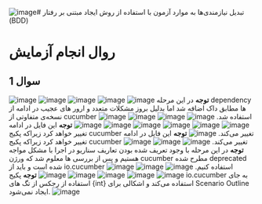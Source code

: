 ![image](https://github.com/Masihbr/BDD_LAB/assets/56260232/3844ba88-afaf-422c-89da-580dd26797f6)# تبدیل نیازمندی‌ها به موارد آزمون با استفاده از روش ایجاد مبتنی بر رفتار (BDD)
# روال انجام آزمایش
## سوال 1
![image](https://github.com/Masihbr/BDD_LAB/assets/56260232/8ab273e0-6149-412b-89f5-bc1cde91552e)
![image](https://github.com/Masihbr/BDD_LAB/assets/56260232/b384d0a0-c5c8-4bc3-8449-69eb9a336f69)
![image](https://github.com/Masihbr/BDD_LAB/assets/56260232/634292b2-ef67-491e-ab9d-d603c3acae45)
![image](https://github.com/Masihbr/BDD_LAB/assets/56260232/64d38fef-fc2b-482c-8fb3-a614e4569e11)
![image](https://github.com/Masihbr/BDD_LAB/assets/56260232/991ee520-bb87-4bf4-a213-401ca20bf2fb)
**توجه** در این مرحله dependency ها مطابق داک اضافه شد اما بدلیل بروز مشکلات متعدد و ارور های عجیب در ادامه از نسخه‌ی متفاوتی از cucumber استفاده شد.
![image](https://github.com/Masihbr/BDD_LAB/assets/56260232/d29cd83b-2dd8-4f46-b89b-bbf906c86d3b)
![image](https://github.com/Masihbr/BDD_LAB/assets/56260232/1fe0eafa-b0bd-4871-ae76-7b3910667520)
![image](https://github.com/Masihbr/BDD_LAB/assets/56260232/e36ceeba-f5ec-43fe-bcbb-034a5fe27b57)
![image](https://github.com/Masihbr/BDD_LAB/assets/56260232/f78d9fe4-6798-4fa3-92b0-e398bc28f47c)
![image](https://github.com/Masihbr/BDD_LAB/assets/56260232/9a976b83-0c25-48ae-b78a-c9c73752a0d5)
![image](https://github.com/Masihbr/BDD_LAB/assets/56260232/bfc30bb2-c36a-439b-92ee-7014e0eb5725)
![image](https://github.com/Masihbr/BDD_LAB/assets/56260232/eec5419d-95b6-4573-b522-f8e25335aa79)
![image](https://github.com/Masihbr/BDD_LAB/assets/56260232/25234055-c77c-4a7a-82f7-c0e210e0be73)
![image](https://github.com/Masihbr/BDD_LAB/assets/56260232/45f9ddd3-f7d2-476a-bce2-3308e78ecab0)
![image](https://github.com/Masihbr/BDD_LAB/assets/56260232/e5068373-db97-45c0-ba42-8c38217b3d58)
**توجه** این فایل در ادامه تغییر خواهد کرد زیراکه پکیج cucumber تغییر می‌کند.
![image](https://github.com/Masihbr/BDD_LAB/assets/56260232/d517e49a-ec8f-4240-8070-3ff630d10808)
**توجه** این فایل در ادامه تغییر خواهد کرد زیراکه پکیج cucumber تغییر می‌کند.
![image](https://github.com/Masihbr/BDD_LAB/assets/56260232/61f4c37b-7c74-4cd3-803d-2eed37e7fefb)
![image](https://github.com/Masihbr/BDD_LAB/assets/56260232/588231d3-40dc-4cbb-9acf-651ff0678dc5)
![image](https://github.com/Masihbr/BDD_LAB/assets/56260232/3241bf90-26ed-4dab-8b17-2dc3e163dd91)
**توجه** در این مرحله با وجود تعریف شده بودن تعاریف سناریو در اجرا با مشکل مواجه هستیم و پس از بررسی ها معلوم شد که ورژن cucumber مطرح شده deprecated شده است و باید از io.cucumber استفاده کنیم.
![image](https://github.com/Masihbr/BDD_LAB/assets/56260232/0185d2dc-58d9-406b-911b-bb4e7224ed81)
![image](https://github.com/Masihbr/BDD_LAB/assets/56260232/1eeca1ec-dd10-451b-a35d-30aec5165e19)
![image](https://github.com/Masihbr/BDD_LAB/assets/56260232/dc8629ea-c0fc-496c-9da0-8f89b830a83b)
![image](https://github.com/Masihbr/BDD_LAB/assets/56260232/e595176c-7bda-4df2-9dec-590d6630ab60)
![image](https://github.com/Masihbr/BDD_LAB/assets/56260232/fb96487c-e5a9-4362-825c-5eee83622871)
![image](https://github.com/Masihbr/BDD_LAB/assets/56260232/b0e3ca25-4e09-416f-9c2b-11a2336a0482)
![image](https://github.com/Masihbr/BDD_LAB/assets/56260232/2d7287c1-71d0-400c-9ce8-344e691c415a)
![image](https://github.com/Masihbr/BDD_LAB/assets/56260232/560e68cc-74c8-4a8c-9290-12c9ef10437c)
**توجه** پکیج io.cucumber به جای استفاده از رجکس از تگ های {int} استفاده می‌کند و اشکالی برای Scenario Outline ایجاد نمی‌شود.
![image](https://github.com/Masihbr/BDD_LAB/assets/56260232/0d0120a1-d3ad-47a1-990f-d1c8936fc1a3)













